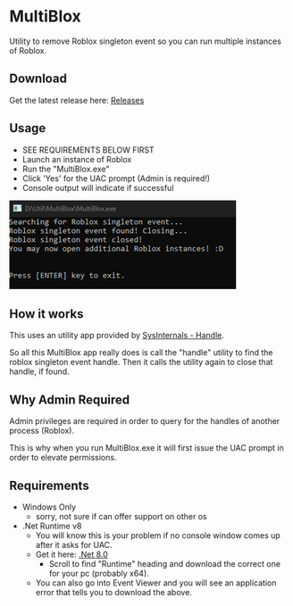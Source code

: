# MultiBlox
 Utility to remove Roblox singleton event so you can run multiple instances of Roblox.

## Download
Get the latest release here: [Releases](https://github.com/rasp8erries/multiblox-cs/releases/tag/release)

## Usage
- SEE REQUIREMENTS BELOW FIRST
- Launch an instance of Roblox
- Run the "MultiBlox.exe" 
- Click 'Yes' for the UAC prompt (Admin is required!) 
- Console output will indicate if successful

![MultiBlox Success](/images/multiblox-success.png)

## How it works
This uses an utility app provided by [SysInternals - Handle](https://learn.microsoft.com/en-us/sysinternals/downloads/handle). 

So all this MultiBlox app really does is call the "handle" utility to find the roblox singleton event handle. Then it calls the utility again to close that handle, if found. 

## Why Admin Required
Admin privileges are required in order to query for the handles of another process (Roblox). 

This is why when you run MultiBlox.exe it will first issue the UAC prompt in order to elevate permissions.

## Requirements
- Windows Only
  - sorry, not sure if can offer support on other os
- .Net Runtime v8 
  - You will know this is your problem if no console window comes up after it asks for UAC. 
  - Get it here: [.Net 8.0]("https://dotnet.microsoft.com/en-us/download/dotnet/8.0")
    - Scroll to find "Runtime" heading and download the correct one for your pc (probably x64). 
  - You can also go into Event Viewer and you will see an application error that tells you to download the above.